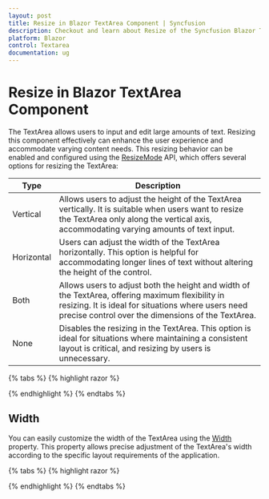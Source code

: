 ```yaml
---
layout: post
title: Resize in Blazor TextArea Component | Syncfusion
description: Checkout and learn about Resize of the Syncfusion Blazor Textarea component and much more.
platform: Blazor
control: Textarea
documentation: ug
---
```


# Resize in Blazor TextArea Component

The TextArea allows users to input and edit large amounts of text. Resizing this component effectively can enhance the user experience and accommodate varying content needs. This resizing behavior can be enabled and configured using the [ResizeMode](https://help.syncfusion.com/cr/blazor/Syncfusion.Blazor.Inputs.SfTextArea.html#Syncfusion_Blazor_Inputs_SfTextArea_ResizeMode) API, which offers several options for resizing the TextArea:

| Type  | Description |
| -- | -- |
| Vertical  | Allows users to adjust the height of the TextArea vertically. It is suitable when users want to resize the TextArea only along the vertical axis, accommodating varying amounts of text input. |
| Horizontal | Users can adjust the width of the TextArea horizontally. This option is helpful for accommodating longer lines of text without altering the height of the control. |
| Both | Allows users to adjust both the height and width of the TextArea, offering maximum flexibility in resizing. It is ideal for situations where users need precise control over the dimensions of the TextArea. |
| None | Disables the resizing in the TextArea. This option is ideal for situations where maintaining a consistent layout is critical, and resizing by users is unnecessary. |

{% tabs %}
{% highlight razor %}

<SfTextArea Placeholder='Enter the Address' ResizeMode='Both'></SfTextArea>

{% endhighlight %}
{% endtabs %}

## Width

You can easily customize the width of the TextArea using the [Width](https://help.syncfusion.com/cr/blazor/Syncfusion.Blazor.Inputs.SfTextArea.html#Syncfusion_Blazor_Inputs_SfTextArea_Width) property. This property allows precise adjustment of the TextArea's width according to the specific layout requirements of the application.

{% tabs %}
{% highlight razor %}

<SfTextArea Placeholder='Enter the Address' Width="500" ResizeMode='Syncfusion.Blazor.Inputs.Resize.Both'></SfTextArea>

{% endhighlight %}
{% endtabs %}

